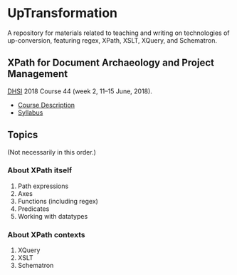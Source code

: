 # UpTransformation

A repository for materials related to teaching and writing on technologies of up-conversion, featuring regex, XPath, XSLT, 
XQuery, and Schematron.

## XPath for Document Archaeology and Project Management

[DHSI](http://dhsi.org) 2018 Course 44 (week 2, 11–15 June, 2018).

* [Course Description](dhsi-XPath_CourseDescription.md) 
* [Syllabus](Syllabus.md)

## Topics

(Not necessarily in this order.)

### About XPath itself

1. Path expressions
1. Axes
1. Functions (including regex)
1. Predicates
1. Working with datatypes

### About XPath contexts

1. XQuery
1. XSLT
1. Schematron

